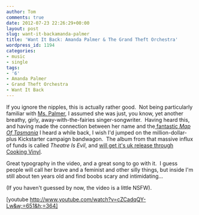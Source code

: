 ```yaml
---
author: Tom
comments: true
date: 2012-07-23 22:26:29+00:00
layout: post
slug: want-it-backamanda-palmer
title: 'Want It Back: Amanda Palmer & The Grand Theft Orchestra'
wordpress_id: 1194
categories:
- music
- single
tags: 
- '6'
- Amanda Palmer
- Grand Theft Orchestra
- Want It Back
---
```


If you ignore the nipples, this is actually rather good.  Not being particularly familiar with [Ms. Palmer](http://www.amandapalmer.net/), I assumed she was just, you know, yet another breathy, girly, away-with-the-fairies singer-songwriter.  Having heard this, and having made the connection between her name and the[ fantastic _Map Of Tasmania_](http://www.youtube.com/watch?v=rcoreV10hI8) I heard a while back, I wish I'd jumped on the million-dollar-plus Kickstarter campaign bandwagon.  The album from that massive influx of funds is called _Theatre Is Evil_, and [will get it's uk release through Cooking Vinyl](http://www.thecmuwebsite.com/article/palmer-to-work-with-cooking-vinyl-on-kickstarted-album-release/).

Great typography in the video, and a great song to go with it.  I guess people will call her brave and a feminist and other silly things, but inside I'm still about ten years old and find boobs scary and intimidating...

(If you haven't guessed by now, the video is a little NSFW).

[youtube http://www.youtube.com/watch?v=cZCadqQY-Lw&w;=651&h;=364]
